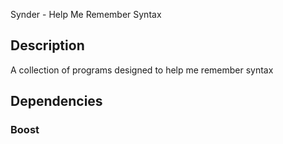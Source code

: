 Synder - Help Me Remember Syntax

Description
-----------

A collection of programs designed to help me remember syntax


Dependencies
------------

### Boost